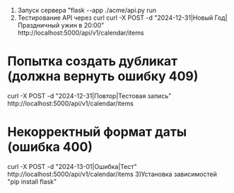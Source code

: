 1) Запуск сервера "flask --app ./acme/api.py run
2) Тестирование API через curl
curl -X POST -d "2024-12-31|Новый Год|Праздничный ужин в 20:00" http://localhost:5000/api/v1/calendar/items

# Попытка создать дубликат (должна вернуть ошибку 409)
curl -X POST -d "2024-12-31|Повтор|Тестовая запись" http://localhost:5000/api/v1/calendar/items

# Некорректный формат даты (ошибка 400)
curl -X POST -d "2024-13-01|Ошибка|Тест" http://localhost:5000/api/v1/calendar/items
3)Установка зависимостей "pip install flask"
